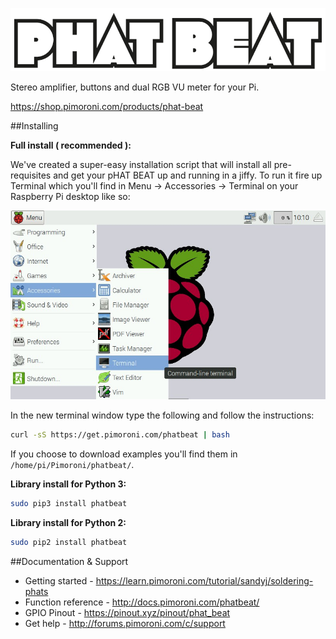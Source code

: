 ![pHAT BEAT](phat-beat-logo.png)

Stereo amplifier, buttons and dual RGB VU meter for your Pi.

https://shop.pimoroni.com/products/phat-beat

##Installing

**Full install ( recommended ):**

We've created a super-easy installation script that will install all pre-requisites and get your pHAT BEAT
up and running in a jiffy. To run it fire up Terminal which you'll find in Menu -> Accessories -> Terminal
on your Raspberry Pi desktop like so:

![Finding the terminal](terminal.jpg)

In the new terminal window type the following and follow the instructions:

```bash
curl -sS https://get.pimoroni.com/phatbeat | bash
```

If you choose to download examples you'll find them in `/home/pi/Pimoroni/phatbeat/`.

**Library install for Python 3:**

```bash
sudo pip3 install phatbeat
```

**Library install for Python 2:**

```bash
sudo pip2 install phatbeat
```

##Documentation & Support

* Getting started - https://learn.pimoroni.com/tutorial/sandyj/soldering-phats
* Function reference - http://docs.pimoroni.com/phatbeat/
* GPIO Pinout - https://pinout.xyz/pinout/phat_beat
* Get help - http://forums.pimoroni.com/c/support

